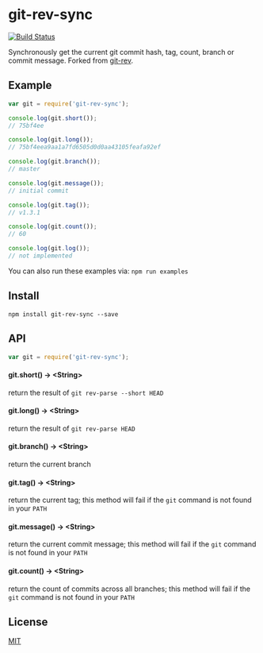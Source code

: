 git-rev-sync
============

[![Build Status](https://travis-ci.org/kurttheviking/git-rev-sync.svg?branch=master)](https://travis-ci.org/kurttheviking/git-rev-sync.svg?branch=master)

Synchronously get the current git commit hash, tag, count, branch or commit message. Forked from [git-rev](https://github.com/tblobaum/git-rev).


## Example

```js
var git = require('git-rev-sync');

console.log(git.short());
// 75bf4ee

console.log(git.long());
// 75bf4eea9aa1a7fd6505d0d0aa43105feafa92ef

console.log(git.branch());
// master

console.log(git.message());
// initial commit

console.log(git.tag());
// v1.3.1

console.log(git.count());
// 60

console.log(git.log());
// not implemented
```

You can also run these examples via: `npm run examples`


## Install

`npm install git-rev-sync --save`


## API

``` js
var git = require('git-rev-sync');
```

#### git.short() &rarr; &lt;String&gt;

return the result of `git rev-parse --short HEAD`

#### git.long() &rarr; &lt;String&gt;

return the result of `git rev-parse HEAD`

#### git.branch() &rarr; &lt;String&gt;

return the current branch

#### git.tag() &rarr; &lt;String&gt;

return the current tag; this method will fail if the `git` command is not found in your `PATH`

#### git.message() &rarr; &lt;String&gt;

return the current commit message; this method will fail if the `git` command is not found in your `PATH`

#### git.count() &rarr; &lt;String&gt;

return the count of commits across all branches; this method will fail if the `git` command is not found in your `PATH`

## License

[MIT](https://github.com/kurttheviking/git-rev-sync/blob/master/LICENSE)
